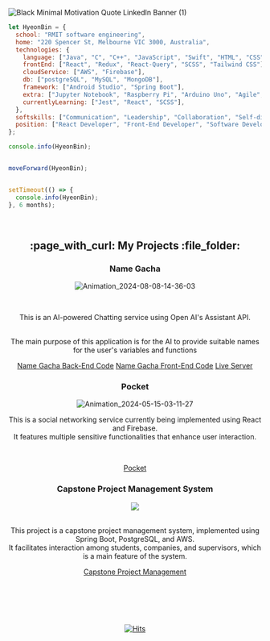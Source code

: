 ![Black Minimal Motivation Quote LinkedIn Banner (1)](https://github.com/user-attachments/assets/5775fdde-adec-4b9f-bc49-be0a6b338e93)

```javascript
let HyeonBin = {
  school: "RMIT software engineering", 
  home: "220 Spencer St, Melbourne VIC 3000, Australia",
  technologies: { 
    language: ["Java", "C", "C++", "JavaScript", "Swift", "HTML", "CSS"],
    frontEnd: ["React", "Redux", "React-Query", "SCSS", "Tailwind CSS"],
    cloudService: ["AWS", "Firebase"],
    db: ["postgreSQL", "MySQL", "MongoDB"],
    framework: ["Android Studio", "Spring Boot"], 
    extra: ["Jupyter Notebook", "Raspberry Pi", "Arduino Uno", "Agile", "Waterfall"],
    currentlyLearning: ["Jest", "React", "SCSS"], 
  },
  softskills: ["Communication", "Leadership", "Collaboration", "Self-direction", "Implementation ability", "Responsibility"],
  position: ["React Developer", "Front-End Developer", "Software Developer"],
};

console.info(HyeonBin);


moveForward(HyeonBin);


setTimeout(() => {
  console.info(HyeonBin);
}, 6 months); 


```

<br />

<div align="center" style="max-width: 800px; margin: auto;"> 
<h2> :page_with_curl: My Projects :file_folder: </h2>


<h3> Name Gacha </h3>

![Animation_2024-08-08-14-36-03](https://github.com/user-attachments/assets/0f57c698-70bf-4935-a346-71d33a896ea8)


<br />

This is an AI-powered Chatting service using Open AI's Assistant API.

<br />
The main purpose of this application is for the AI to provide suitable names for the user's variables and functions

<br />

<a href="https://github.com/hyeonbinHur/Name_Gacha_aws_lambda">Name Gacha Back-End Code</a>
<a href="https://github.com/hyeonbinHur/namegacha_frontend">Name Gacha Front-End Code</a>
<a href="https://hyeonbinhur.github.io/namegacha/">Live Server</a>






<h3> Pocket </h3>

![Animation_2024-05-15-03-11-27](https://github.com/hyeonbinHur/hyeonbinHur/assets/160996936/d0e2c8e0-7162-4778-b93e-7a836c3a7677)
<br />

This is a social networking service currently being implemented using React and Firebase. 
<br />
It features multiple sensitive functionalities that enhance user interaction.

<br />

<a href="https://github.com/hyeonbinHur/DDock-DDock">Pocket</a>





<h3> Capstone Project Management System </h3>

<image src="https://github.com/hyeonbinHur/CapstoneProjectManagementSystem/assets/160996936/d9865402-9908-4dca-a282-4de23c425de3" />
<br />
<br />

This project is a capstone project management system, implemented using Spring Boot, PostgreSQL, and AWS. 
<br/>
It facilitates interaction among students, companies, and supervisors, which is a main feature of the system.
  

<p align="center"><a href="https://github.com/hyeonbinHur/CapstoneProjectManagementSystem">Capstone Project Management</a></p>

<br />
<br />


<br />
<br />


  
[![Hits](https://hits.seeyoufarm.com/api/count/incr/badge.svg?url=https%3A%2F%2Fgithub.com%2FhyeonbinHur&count_bg=%23CF6103&title_bg=%2353A018&icon=github.svg&icon_color=%23E7E7E7&title=&edge_flat=false)](https://hits.seeyoufarm.com)
  
</div>

          
          
          
          
